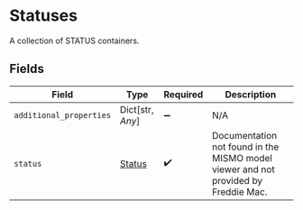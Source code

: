 # Statuses

A collection of STATUS containers.


## Fields

| Field                                                                              | Type                                                                               | Required                                                                           | Description                                                                        |
| ---------------------------------------------------------------------------------- | ---------------------------------------------------------------------------------- | ---------------------------------------------------------------------------------- | ---------------------------------------------------------------------------------- |
| `additional_properties`                                                            | Dict[str, *Any*]                                                                   | :heavy_minus_sign:                                                                 | N/A                                                                                |
| `status`                                                                           | [Status](../../models/shared/status.md)                                            | :heavy_check_mark:                                                                 | Documentation not found in the MISMO model viewer and not provided by Freddie Mac. |
